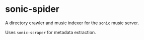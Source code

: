 # sonic-spider

A directory crawler and music indexer for the `sonic` music server.

Uses `sonic-scraper` for metadata extraction.
